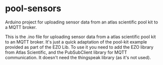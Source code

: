 # pool-sensors
Arduino project for uploading sensor data from an atlas scientific pool kit to a MQTT broker.

This is the .ino file for uploading sensor data from a atlas scientific pool kit to an MQTT broker. It's just a quick adaptation of the pool-kit example provided as part of the EZO Lib.
To use it you need to add the EZO library from Atlas Scientific, and the PubSubClient library for MQTT communication. It doesn't need the thingspeak library (as it's not used).

